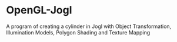 # OpenGL-Jogl
A program of creating a cylinder in Jogl with
Object Transformation,
Illumination Models, Polygon Shading and Texture Mapping
